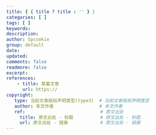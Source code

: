 ```yaml
---
title: { { title ? title : '' } }
categories: [ ]
tags: [ ]
keywords: 
description: 
author: Spcookie
group: default
date:
updated:
comments: false
readmore: false
excerpt: 
references:
    - title: 某篇文章
      url: https://
copyright:
   type: 当前文章版权声明类型(type3)  # 当前文章版权声明类型
   author: 本文作者                 # 本文作者
   ref:                            # 原文出处
     title: 原文出处 - 标题          # 原文出处 - 标题
     url: 原文出处 - 链接            # 原文出处 - 链接
---
```


<!-- more -->


